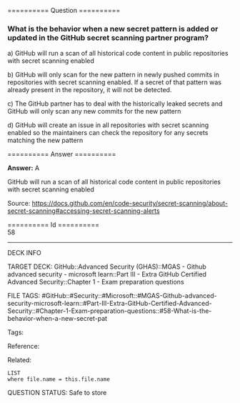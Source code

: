 ========== Question ==========  

### What is the behavior when a new secret pattern is added or updated in the GitHub secret scanning partner program?

a) GitHub will run a scan of all historical code content in public repositories with secret scanning enabled

b) GitHub will only scan for the new pattern in newly pushed commits in repositories with secret scanning enabled. If a secret of that pattern was already present in the repository, it will not be detected.

c) The GitHub partner has to deal with the historically leaked secrets and GitHub will only scan any new commits for the new pattern

d) GitHub will create an issue in all repositories with secret scanning enabled so the maintainers can check the repository for any secrets matching the new pattern  

========== Answer ==========  

**Answer:** A

GitHub will run a scan of all historical code content in public repositories with secret scanning enabled

Source: https://docs.github.com/en/code-security/secret-scanning/about-secret-scanning#accessing-secret-scanning-alerts

========== Id ==========  
58

---

DECK INFO

TARGET DECK: GitHub::Advanced Security (GHAS)::MGAS - Github advanced security - microsoft learn::Part III - Extra GitHub Certified Advanced Security::Chapter 1 - Exam preparation questions

FILE TAGS: #GitHub::#Security::#Microsoft::#MGAS-Github-advanced-security-microsoft-learn::#Part-III-Extra-GitHub-Certified-Advanced-Security::#Chapter-1-Exam-preparation-questions::#58-What-is-the-behavior-when-a-new-secret-pat

Tags:

Reference:

Related:

```dataview
LIST
where file.name = this.file.name
```

QUESTION STATUS: Safe to store
